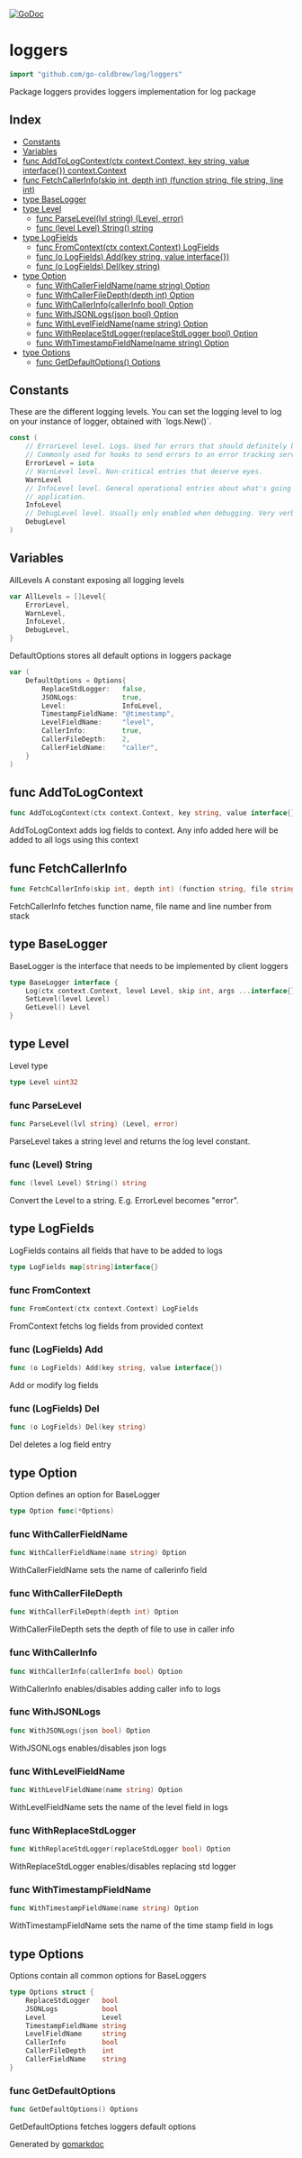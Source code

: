 <!-- Code generated by gomarkdoc. DO NOT EDIT -->

[![GoDoc](https://img.shields.io/badge/pkg.go.dev-doc-blue)](http://pkg.go.dev/github.com/go-coldbrew/log)

# loggers

```go
import "github.com/go-coldbrew/log/loggers"
```

Package loggers provides loggers implementation for log package

## Index

- [Constants](<#constants>)
- [Variables](<#variables>)
- [func AddToLogContext(ctx context.Context, key string, value interface{}) context.Context](<#func-addtologcontext>)
- [func FetchCallerInfo(skip int, depth int) (function string, file string, line int)](<#func-fetchcallerinfo>)
- [type BaseLogger](<#type-baselogger>)
- [type Level](<#type-level>)
  - [func ParseLevel(lvl string) (Level, error)](<#func-parselevel>)
  - [func (level Level) String() string](<#func-level-string>)
- [type LogFields](<#type-logfields>)
  - [func FromContext(ctx context.Context) LogFields](<#func-fromcontext>)
  - [func (o LogFields) Add(key string, value interface{})](<#func-logfields-add>)
  - [func (o LogFields) Del(key string)](<#func-logfields-del>)
- [type Option](<#type-option>)
  - [func WithCallerFieldName(name string) Option](<#func-withcallerfieldname>)
  - [func WithCallerFileDepth(depth int) Option](<#func-withcallerfiledepth>)
  - [func WithCallerInfo(callerInfo bool) Option](<#func-withcallerinfo>)
  - [func WithJSONLogs(json bool) Option](<#func-withjsonlogs>)
  - [func WithLevelFieldName(name string) Option](<#func-withlevelfieldname>)
  - [func WithReplaceStdLogger(replaceStdLogger bool) Option](<#func-withreplacestdlogger>)
  - [func WithTimestampFieldName(name string) Option](<#func-withtimestampfieldname>)
- [type Options](<#type-options>)
  - [func GetDefaultOptions() Options](<#func-getdefaultoptions>)


## Constants

These are the different logging levels\. You can set the logging level to log on your instance of logger\, obtained with \`logs\.New\(\)\`\.

```go
const (
    // ErrorLevel level. Logs. Used for errors that should definitely be noted.
    // Commonly used for hooks to send errors to an error tracking service.
    ErrorLevel = iota
    // WarnLevel level. Non-critical entries that deserve eyes.
    WarnLevel
    // InfoLevel level. General operational entries about what's going on inside the
    // application.
    InfoLevel
    // DebugLevel level. Usually only enabled when debugging. Very verbose logging.
    DebugLevel
)
```

## Variables

AllLevels A constant exposing all logging levels

```go
var AllLevels = []Level{
    ErrorLevel,
    WarnLevel,
    InfoLevel,
    DebugLevel,
}
```

DefaultOptions stores all default options in loggers package

```go
var (
    DefaultOptions = Options{
        ReplaceStdLogger:   false,
        JSONLogs:           true,
        Level:              InfoLevel,
        TimestampFieldName: "@timestamp",
        LevelFieldName:     "level",
        CallerInfo:         true,
        CallerFileDepth:    2,
        CallerFieldName:    "caller",
    }
)
```

## func AddToLogContext

```go
func AddToLogContext(ctx context.Context, key string, value interface{}) context.Context
```

AddToLogContext adds log fields to context\. Any info added here will be added to all logs using this context

## func FetchCallerInfo

```go
func FetchCallerInfo(skip int, depth int) (function string, file string, line int)
```

FetchCallerInfo fetches function name\, file name and line number from stack

## type BaseLogger

BaseLogger is the interface that needs to be implemented by client loggers

```go
type BaseLogger interface {
    Log(ctx context.Context, level Level, skip int, args ...interface{})
    SetLevel(level Level)
    GetLevel() Level
}
```

## type Level

Level type

```go
type Level uint32
```

### func ParseLevel

```go
func ParseLevel(lvl string) (Level, error)
```

ParseLevel takes a string level and returns the log level constant\.

### func \(Level\) String

```go
func (level Level) String() string
```

Convert the Level to a string\. E\.g\.  ErrorLevel becomes "error"\.

## type LogFields

LogFields contains all fields that have to be added to logs

```go
type LogFields map[string]interface{}
```

### func FromContext

```go
func FromContext(ctx context.Context) LogFields
```

FromContext fetchs log fields from provided context

### func \(LogFields\) Add

```go
func (o LogFields) Add(key string, value interface{})
```

Add or modify log fields

### func \(LogFields\) Del

```go
func (o LogFields) Del(key string)
```

Del deletes a log field entry

## type Option

Option defines an option for BaseLogger

```go
type Option func(*Options)
```

### func WithCallerFieldName

```go
func WithCallerFieldName(name string) Option
```

WithCallerFieldName sets the name of callerinfo field

### func WithCallerFileDepth

```go
func WithCallerFileDepth(depth int) Option
```

WithCallerFileDepth sets the depth of file to use in caller info

### func WithCallerInfo

```go
func WithCallerInfo(callerInfo bool) Option
```

WithCallerInfo enables/disables adding caller info to logs

### func WithJSONLogs

```go
func WithJSONLogs(json bool) Option
```

WithJSONLogs enables/disables json logs

### func WithLevelFieldName

```go
func WithLevelFieldName(name string) Option
```

WithLevelFieldName sets the name of the level field in logs

### func WithReplaceStdLogger

```go
func WithReplaceStdLogger(replaceStdLogger bool) Option
```

WithReplaceStdLogger enables/disables replacing std logger

### func WithTimestampFieldName

```go
func WithTimestampFieldName(name string) Option
```

WithTimestampFieldName sets the name of the time stamp field in logs

## type Options

Options contain all common options for BaseLoggers

```go
type Options struct {
    ReplaceStdLogger   bool
    JSONLogs           bool
    Level              Level
    TimestampFieldName string
    LevelFieldName     string
    CallerInfo         bool
    CallerFileDepth    int
    CallerFieldName    string
}
```

### func GetDefaultOptions

```go
func GetDefaultOptions() Options
```

GetDefaultOptions fetches loggers default options



Generated by [gomarkdoc](<https://github.com/princjef/gomarkdoc>)
